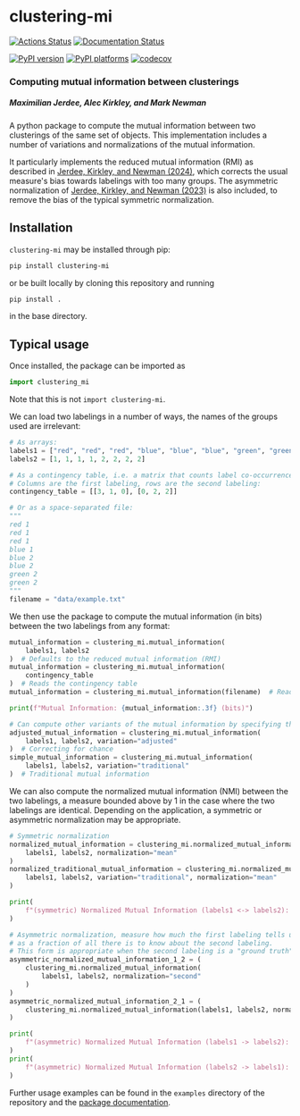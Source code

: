 # clustering-mi

[![Actions Status][actions-badge]][actions-link]
[![Documentation Status][rtd-badge]][rtd-link]

[![PyPI version][pypi-version]][pypi-link]
[![PyPI platforms][pypi-platforms]][pypi-link]
[![codecov][codecov-badge]][codecov-link]

<!-- SPHINX-START -->

<!-- prettier-ignore-start -->
[actions-badge]:            https://github.com/maxjerdee/clustering-mi/workflows/CI/badge.svg
[actions-link]:             https://github.com/maxjerdee/clustering-mi/actions
[codecov-badge]:            https://codecov.io/github/maxjerdee/clustering-mi/graph/badge.svg?token=In4SI7LJjQ
[codecov-link]:             https://codecov.io/github/maxjerdee/clustering-mi
[github-discussions-badge]: https://img.shields.io/static/v1?label=Discussions&message=Ask&color=blue&logo=github
[github-discussions-link]:  https://github.com/maxjerdee/clustering-mi/discussions
[pypi-link]:                https://pypi.org/project/clustering-mi/
[pypi-platforms]:           https://img.shields.io/pypi/pyversions/clustering-mi
[pypi-version]:             https://img.shields.io/pypi/v/clustering-mi
[rtd-badge]:                https://readthedocs.org/projects/clustering-mi/badge/?version=latest
[rtd-link]:                 https://clustering-mi.readthedocs.io/en/latest/?badge=latest

<!-- prettier-ignore-end -->

### Computing mutual information between clusterings

##### Maximilian Jerdee, Alec Kirkley, and Mark Newman

A python package to compute the mutual information between two clusterings of
the same set of objects. This implementation includes a number of variations and
normalizations of the mutual information.

It particularly implements the reduced mutual information (RMI) as described in
[Jerdee, Kirkley, and Newman (2024)](https://arxiv.org/pdf/2405.05393), which
corrects the usual measure's bias towards labelings with too many groups. The
asymmetric normalization of
[Jerdee, Kirkley, and Newman (2023)](https://arxiv.org/abs/2307.01282) is also
included, to remove the bias of the typical symmetric normalization.

## Installation

`clustering-mi` may be installed through pip:

```bash
pip install clustering-mi
```

or be built locally by cloning this repository and running

```bash
pip install .
```

in the base directory.

## Typical usage

Once installed, the package can be imported as

```python
import clustering_mi
```

Note that this is not `import clustering-mi`.

We can load two labelings in a number of ways, the names of the groups used are
irrelevant:

```python
# As arrays:
labels1 = ["red", "red", "red", "blue", "blue", "blue", "green", "green"]
labels2 = [1, 1, 1, 1, 2, 2, 2, 2]

# As a contingency table, i.e. a matrix that counts label co-occurrences.
# Columns are the first labeling, rows are the second labeling:
contingency_table = [[3, 1, 0], [0, 2, 2]]

# Or as a space-separated file:
"""
red 1
red 1
red 1
blue 1
blue 2
blue 2
green 2
green 2
"""
filename = "data/example.txt"
```

We then use the package to compute the mutual information (in bits) between the
two labelings from any format:

```python
mutual_information = clustering_mi.mutual_information(
    labels1, labels2
)  # Defaults to the reduced mutual information (RMI)
mutual_information = clustering_mi.mutual_information(
    contingency_table
)  # Reads the contingency table
mutual_information = clustering_mi.mutual_information(filename)  # Reads the file

print(f"Mutual Information: {mutual_information:.3f} (bits)")

# Can compute other variants of the mutual information by specifying the type parameter.
adjusted_mutual_information = clustering_mi.mutual_information(
    labels1, labels2, variation="adjusted"
)  # Correcting for chance
simple_mutual_information = clustering_mi.mutual_information(
    labels1, labels2, variation="traditional"
)  # Traditional mutual information
```

We can also compute the normalized mutual information (NMI) between the two
labelings, a measure bounded above by 1 in the case where the two labelings are
identical. Depending on the application, a symmetric or asymmetric normalization
may be appropriate.

```python
# Symmetric normalization
normalized_mutual_information = clustering_mi.normalized_mutual_information(
    labels1, labels2, normalization="mean"
)
normalized_traditional_mutual_information = clustering_mi.normalized_mutual_information(
    labels1, labels2, variation="traditional", normalization="mean"
)

print(
    f"(symmetric) Normalized Mutual Information (labels1 <-> labels2): {normalized_mutual_information:.3f}"
)

# Asymmetric normalization, measure how much the first labeling tells us about the second,
# as a fraction of all there is to know about the second labeling.
# This form is appropriate when the second labeling is a "ground truth" and the first is a prediction.
asymmetric_normalized_mutual_information_1_2 = (
    clustering_mi.normalized_mutual_information(
        labels1, labels2, normalization="second"
    )
)
asymmetric_normalized_mutual_information_2_1 = (
    clustering_mi.normalized_mutual_information(labels1, labels2, normalization="first")
)

print(
    f"(asymmetric) Normalized Mutual Information (labels1 -> labels2): {asymmetric_normalized_mutual_information_1_2:.3f}"
)
print(
    f"(asymmetric) Normalized Mutual Information (labels2 -> labels1): {asymmetric_normalized_mutual_information_2_1:.3f}"
)
```

Further usage examples can be found in the `examples` directory of the
repository and the [package documentation][rtd-link].
